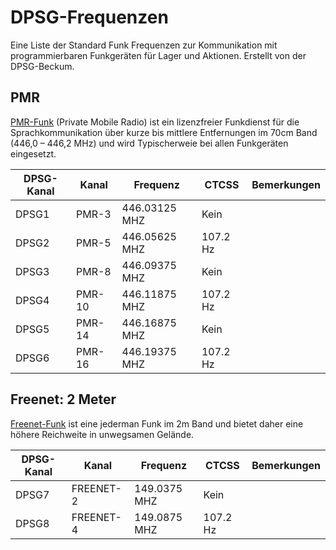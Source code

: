 # DPSG-Frequenzen
Eine Liste der Standard Funk Frequenzen zur Kommunikation mit programmierbaren Funkgeräten für Lager und Aktionen. Erstellt von der DPSG-Beckum.

## PMR

[PMR-Funk](https://de.wikipedia.org/wiki/PMR446) (Private Mobile Radio) ist ein lizenzfreier Funkdienst für die Sprachkommunikation über kurze bis mittlere Entfernungen im 70cm Band (446,0 – 446,2 MHz) und wird Typischerweie bei allen Funkgeräten eingesetzt.

| DPSG-Kanal | Kanal     | Frequenz      |  CTCSS   | Bemerkungen |
| ---------- | --------- | ------------- | -------- | ----------- |
| DPSG1      | PMR-3     | 446.03125 MHZ | Kein     | |
| DPSG2      | PMR-5     | 446.05625 MHZ | 107.2 Hz | |
| DPSG3      | PMR-8     | 446.09375 MHZ | Kein     | |
| DPSG4      | PMR-10    | 446.11875 MHZ | 107.2 Hz | |
| DPSG5      | PMR-14    | 446.16875 MHZ | Kein     | |
| DPSG6      | PMR-16    | 446.19375 MHZ | 107.2 Hz | |

## Freenet: 2 Meter

[Freenet-Funk](https://de.wikipedia.org/wiki/Freenet_(Funkanwendung)) ist eine jederman Funk im 2m Band und bietet daher eine höhere Reichweite in unwegsamen Gelände.

| DPSG-Kanal | Kanal     | Frequenz      |  CTCSS   | Bemerkungen |
| ---------- | --------- | ------------- | -------- | ----------- |
| DPSG7      | FREENET-2 | 149.0375 MHZ  | Kein     | |
| DPSG8      | FREENET-4 | 149.0875 MHZ  | 107.2 Hz | |
